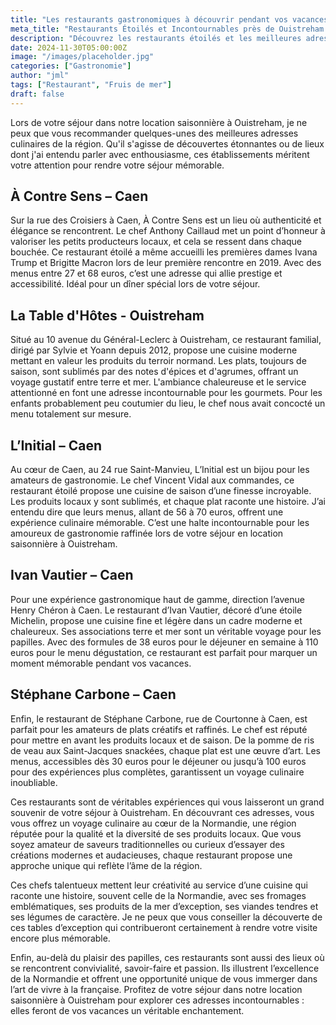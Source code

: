 ```yaml
---
title: "Les restaurants gastronomiques à découvrir pendant vos vacances à Ouistreham."
meta_title: "Restaurants Étoilés et Incontournables près de Ouistreham | Guide Gourmand"
description: "Découvrez les restaurants étoilés et les meilleures adresses gastronomiques près de Ouistreham. Un guide complet pour sublimer votre séjour de location de vacances en Normandie."
date: 2024-11-30T05:00:00Z
image: "/images/placeholder.jpg"
categories: ["Gastronomie"]
author: "jml"
tags: ["Restaurant", "Fruis de mer"]
draft: false
---
```



Lors de votre séjour dans notre location saisonnière à Ouistreham, je ne peux que vous recommander quelques-unes des meilleures adresses culinaires de la région. Qu'il s'agisse de découvertes étonnantes ou de lieux dont j'ai entendu parler avec enthousiasme, ces établissements méritent votre attention pour rendre votre séjour mémorable.

<h2>À Contre Sens – Caen</h2>
Sur la rue des Croisiers à Caen, À Contre Sens est un lieu où authenticité et élégance se rencontrent. Le chef Anthony Caillaud met un point d’honneur à valoriser les petits producteurs locaux, et cela se ressent dans chaque bouchée. Ce restaurant étoilé a même accueilli les premières dames Ivana Trump et Brigitte Macron lors de leur première rencontre en 2019. Avec des menus entre 27 et 68 euros, c’est une adresse qui allie prestige et accessibilité. Idéal pour un dîner spécial lors de votre séjour.

<h2>La Table d'Hôtes - Ouistreham</h2>
Situé au 10 avenue du Général-Leclerc à Ouistreham, ce restaurant familial, dirigé par Sylvie et Yoann depuis 2012, propose une cuisine moderne mettant en valeur les produits du terroir normand. Les plats, toujours de saison, sont sublimés par des notes d'épices et d'agrumes, offrant un voyage gustatif entre terre et mer. L'ambiance chaleureuse et le service attentionné en font une adresse incontournable pour les gourmets. Pour les enfants probablement peu coutumier du lieu, le chef nous avait concocté un menu totalement sur mesure.  

<h2>L’Initial – Caen</h2>
Au cœur de Caen, au 24 rue Saint-Manvieu, L’Initial est un bijou pour les amateurs de gastronomie. Le chef Vincent Vidal aux commandes, ce restaurant étoilé propose une cuisine de saison d’une finesse incroyable. Les produits locaux y sont sublimés, et chaque plat raconte une histoire. J’ai entendu dire que leurs menus, allant de 56 à 70 euros, offrent une expérience culinaire mémorable. C’est une halte incontournable pour les amoureux de gastronomie raffinée lors de votre séjour en location saisonnière à Ouistreham.

<h2>Ivan Vautier – Caen</h2>
Pour une expérience gastronomique haut de gamme, direction l’avenue Henry Chéron à Caen. Le restaurant d’Ivan Vautier, décoré d’une étoile Michelin, propose une cuisine fine et légère dans un cadre moderne et chaleureux. Ses associations terre et mer sont un véritable voyage pour les papilles. Avec des formules de 38 euros pour le déjeuner en semaine à 110 euros pour le menu dégustation, ce restaurant est parfait pour marquer un moment mémorable pendant vos vacances.

<h2>Stéphane Carbone – Caen</h2>
Enfin, le restaurant de Stéphane Carbone, rue de Courtonne à Caen, est parfait pour les amateurs de plats créatifs et raffinés. Le chef est réputé pour mettre en avant les produits locaux et de saison. De la pomme de ris de veau aux Saint-Jacques snackées, chaque plat est une œuvre d’art. Les menus, accessibles dès 30 euros pour le déjeuner ou jusqu’à 100 euros pour des expériences plus complètes, garantissent un voyage culinaire inoubliable.


Ces restaurants sont de véritables expériences qui vous laisseront un grand souvenir de votre séjour à Ouistreham. En découvrant ces adresses, vous vous offrez un voyage culinaire au cœur de la Normandie, une région réputée pour la qualité et la diversité de ses produits locaux. Que vous soyez amateur de saveurs traditionnelles ou curieux d’essayer des créations modernes et audacieuses, chaque restaurant propose une approche unique qui reflète l’âme de la région.

Ces chefs talentueux mettent leur créativité au service d’une cuisine qui raconte une histoire, souvent celle de la Normandie, avec ses fromages emblématiques, ses produits de la mer d’exception, ses viandes tendres et ses légumes de caractère. Je ne peux que vous conseiller la découverte de ces tables d’exception qui contribueront certainement à rendre votre visite encore plus mémorable.

Enfin, au-delà du plaisir des papilles, ces restaurants sont aussi des lieux où se rencontrent convivialité, savoir-faire et passion. Ils illustrent l’excellence de la Normandie et offrent une opportunité unique de vous immerger dans l’art de vivre à la française. Profitez de votre séjour dans notre location saisonnière à Ouistreham pour explorer ces adresses incontournables : elles feront de vos vacances un véritable enchantement.